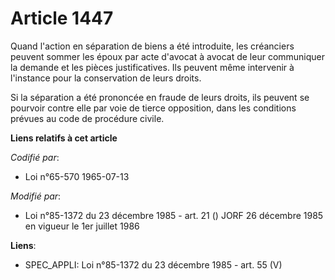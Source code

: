 # Article 1447

Quand l'action en séparation de biens a été introduite, les créanciers peuvent sommer les époux par acte d'avocat à avocat de
leur communiquer la demande et les pièces justificatives. Ils peuvent même intervenir à l'instance pour la conservation de
leurs droits.

Si la séparation a été prononcée en fraude de leurs droits, ils peuvent se pourvoir contre elle par voie de tierce
opposition, dans les conditions prévues au code de procédure civile.

**Liens relatifs à cet article**

_Codifié par_:

  - Loi n°65-570 1965-07-13

_Modifié par_:

  - Loi n°85-1372 du 23 décembre 1985 - art. 21 () JORF 26 décembre 1985 en vigueur le 1er juillet 1986

**Liens**:

  - SPEC_APPLI: Loi n°85-1372 du 23 décembre 1985 - art. 55 (V)
